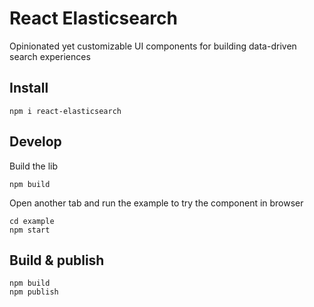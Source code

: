 # React Elasticsearch

Opinionated yet customizable UI components for building data-driven search experiences

## Install

```
npm i react-elasticsearch
```

## Develop

Build the lib

```
npm build
```

Open another tab and run the example to try the component in browser

```
cd example
npm start
```

## Build & publish

```
npm build
npm publish
```
